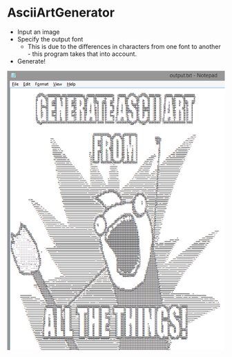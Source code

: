 AsciiArtGenerator
=================

* Input an image  
* Specify the output font
	* This is due to the differences in characters from one font to another - this program takes that into account.
* Generate!

![](example.png)